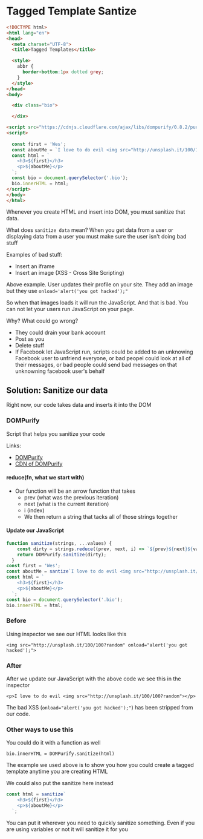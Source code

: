 # Tagged Template Santize

```html
<!DOCTYPE html>
<html lang="en">
<head>
  <meta charset="UTF-8">
  <title>Tagged Templates</title>

  <style>
    abbr {
      border-bottom:1px dotted grey;
    }
  </style>
</head>
<body>

  <div class="bio">

  </div>

<script src="https://cdnjs.cloudflare.com/ajax/libs/dompurify/0.8.2/purify.min.js"></script>
<script>
  
  const first = 'Wes';
  const aboutMe = `I love to do evil <img src="http://unsplash.it/100/100?random" onload="alert('you got hacked');" />`;
  const html = `
    <h3>${first}</h3>
    <p>${aboutMe}</p>
  `;
  const bio = document.querySelector('.bio');
  bio.innerHTML = html;
</script>
</body>
</html>
```

Whenever you create HTML and insert into DOM, you must sanitize that data.

What does `sanitize data` mean?
When you get data from a user or displaying data from a user you must make sure the user isn't doing bad stuff

Examples of bad stuff:

* Insert an iframe
* Insert an image (XSS - Cross Site Scripting)

Above example. User updates their profile on your site. They add an image but they use `onload='alert('you got hacked');"`

So when that images loads it will run the JavaScript. And that is bad. You can not let your users run JavaScript on your page.

Why? What could go wrong?

* They could drain your bank account
* Post as you
* Delete stuff
* If Facebook let JavaScript run, scripts could be added to an unknowing Facebook user to unfriend everyone, or bad peopel could look at all of their messages, or bad people could send bad messages on that unknowning facebook user's behalf

## Solution: Sanitize our data
Right now, our code takes data and inserts it into the DOM

### DOMPurify
Script that helps you sanitize your code

Links:
* [DOMPurify](https://github.com/cure53/DOMPurify)
* [CDN of DOMPurify](https://cdnjs.com/libraries/dompurify)

#### reduce(fn, what we start with)
* Our function will be an arrow function that takes
    - prev (what was the previous iteration)
    - next (what is the current iteration)
    - i (index)
    - We then return a string that tacks all of those strings together

#### Update our JavaScript

```js
function sanitize(strings, ...values) {
    const dirty = strings.reduce((prev, next, i) => `${prev}${next}${values[i] || ''}`, '');
    return DOMPurify.sanitize(dirty);
  }
const first = 'Wes';
const aboutMe = santize`I love to do evil <img src="http://unsplash.it/100/100?random" onload="alert('you got hacked');" />`;
const html = `
    <h3>${first}</h3>
    <p>${aboutMe}</p>
  `;
const bio = document.querySelector('.bio');
bio.innerHTML = html;
```

### Before
Using inspector we see our HTML looks like this

`<img src="http://unsplash.it/100/100?random" onload="alert('you got hacked');">`

### After
After we update our JavaScript with the above code we see this in the inspector

`<p>I love to do evil <img src="http://unsplash.it/100/100?random"></p>`

The bad XSS (`onload="alert('you got hacked');"`) has been stripped from our code.

### Other ways to use this
You could do it with a function as well

`bio.innerHTML = DOMPurify.sanitize(html)`

The example we used above is to show you how you could create a tagged template anytime you are creating HTML

We could also put the sanitize here instead

```js
const html = sanitize`
    <h3>${first}</h3>
    <p>${aboutMe}</p>
  `;
```

You can put it wherever you need to quickly sanitize something. Even if you are using variables or not it will sanitize it for you
